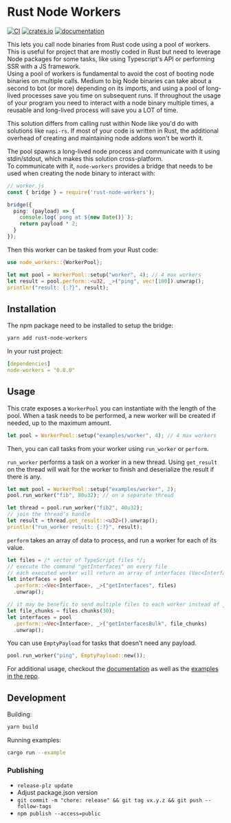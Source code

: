 # Rust Node Workers
[![CI](https://github.com/CyriacBr/rust-node-workers/workflows/CI/badge.svg)](https://github.com/CyriacBr/rust-node-workers/actions/workflows/CI.yml)
[![crates.io](https://img.shields.io/crates/v/node-workers.svg)](https://crates.io/crates/node-workers)
[![documentation](https://img.shields.io/badge/docs-live-brightgreen)](https://docs.rs/node_workers)

This lets you call node binaries from Rust code using a pool of workers. This is useful for project that are mostly coded in Rust
but need to leverage Node packages for some tasks, like using Typescript's API or performing SSR with a JS framework.  
Using a pool of workers is fundamental to avoid the cost of booting node binaries on multiple calls. Medium to big Node binaries can take about a second to bot (or more) depending on its imports, and using a pool of long-lived processes save you time on subsequent runs. If throughout the usage of your program you need to interact with a node binary multiple times, a reusable and long-lived process will save you a LOT of time.  

This solution differs from calling rust within Node like you'd do with solutions like `napi-rs`. If most of your code is written in Rust, the additional overhead of creating and maintaining node addons won't be worth it.

The pool spawns a long-lived node process and communicate with it using stdin/stdout, which makes this solution cross-platform.  
To communicate with it, `node-workers` provides a bridge that needs to be used when creating the node binary to interact with:

```ts
// worker.js
const { bridge } = require('rust-node-workers');

bridge({
  ping: (payload) => {
    console.log(`pong at ${new Date()}`);
    return payload * 2;
  }
});
```

Then this worker can be tasked from your Rust code:
```rust
use node_workers::{WorkerPool};

let mut pool = WorkerPool::setup("worker", 4); // 4 max workers
let result = pool.perform::<u32, _>("ping", vec![100]).unwrap();
println!("result: {:?}", result);
```

## Installation
The npm package need to be installed to setup the bridge:
```sh
yarn add rust-node-workers
```
In your rust project:
```yml
[dependencies]
node-workers = "0.8.0"
```

## Usage

This crate exposes a `WorkerPool` you can instantiate with the length of the pool. When a task needs to be performed, a new worker will be created if needed, up to the maximum amount.
```rust
let pool = WorkerPool::setup("examples/worker", 4); // 4 max workers
```
Then, you can call tasks from your worker using `run_worker` or `perform`.

`run_worker` performs a task on a worker in a new thread. Using `get_result` on the thread will wait for the worker to finish and deserialize the result if there is any.
```rust
let mut pool = WorkerPool::setup("examples/worker", 2);
pool.run_worker("fib", 80u32); // on a separate thread

let thread = pool.run_worker("fib2", 40u32);
// join the thread's handle
let result = thread.get_result::<u32>().unwrap();
println!("run_worker result: {:?}", result);
```

`perform` takes an array of data to process, and run a worker for each of its value.
```rust
let files = /* vector of TypeScript files */;
// execute the command "getInterfaces" on every file
// each executed worker will return an array of interfaces (Vec<Interface>)
let interfaces = pool
  .perform::<Vec<Interface>, _>("getInterfaces", files)
  .unwrap();

// it may be benefic to send multiple files to each worker instead of just one
let file_chunks = files.chunks(30);
let interfaces = pool
  .perform::<Vec<Interface>, _>("getInterfacesBulk", file_chunks)
  .unwrap();
```

You can use `EmptyPayload` for tasks that doesn't need any payload.
```rust
pool.run_worker("ping", EmptyPayload::new());
```

For additional usage, checkout the [documentation](https://docs.rs/node_workers) as well as the [examples in the repo](https://github.com/CyriacBr/rust-node-workers/tree/main/examples).

## Development

Building:
```sh
yarn build
```

Running examples:
```sh
cargo run --example
```

### Publishing

- `release-plz update`
- Adjust package.json version
- `git commit -m "chore: release" && git tag vx.y.z && git push --follow-tags`
- `npm publish --access=public`